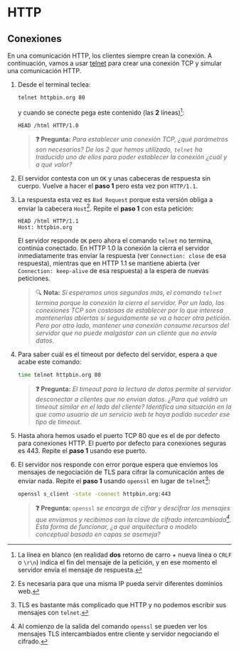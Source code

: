 # HTTP
## Conexiones

En una comunicación HTTP, los clientes siempre crean la conexión. A continuación, vamos a usar [telnet](https://en.wikipedia.org/wiki/Telnet) para crear una conexión TCP y simular una comunicación HTTP.

1. Desde el terminal teclea:
   ```bash
   telnet httpbin.org 80
   ```
   y cuando se conecte pega este contenido (las **2** líneas)[^1]:
   ```http
   HEAD /html HTTP/1.0

   ```
   > **❓ Pregunta:** _Para establecer una conexión TCP, ¿qué parámetros son necesarios? De los 2 que hemos utilizado, `telnet` ha traducido uno de ellos para poder establecer la conexión ¿cuál y a qué valor?_

1. El servidor contesta con un `OK` y unas cabeceras de respuesta sin cuerpo. Vuelve a hacer el **paso 1** pero esta vez pon `HTTP/1.1`.

1. La respuesta esta vez es `Bad Request` porque esta versión obliga a enviar la cabecera `Host`[^2]. Repite el **paso 1** con esta petición:
   ```http
   HEAD /html HTTP/1.1
   Host: httpbin.org

   ```
   El servidor responde `OK` pero ahora el comando `telnet` no termina, continúa conectado. En HTTP 1.0 la conexión la cierra el servidor inmediatamente tras enviar la respuesta (ver `Connection: close` de esa respuesta), mientras que en HTTP 1.1 se mantiene abierta (ver `Connection: keep-alive` de esa respuesta) a la espera de nuevas peticiones. 
   
   > 🔍 **Nota:** _Si esperamos unos segundos más, el comando `telnet` termina porque la conexión la cierra el servidor. Por un lado, las conexiones TCP son costosas de establecer por lo que interesa mantenerlas abiertas si seguidamente se va a hacer otra petición. Pero por otro lado, mantener una conexión consume recursos del servidor que no puede malgastar con un cliente que no envía datos._

1. Para saber cuál es el timeout por defecto del servidor, espera a que acabe este comando:
   ```bash
   time telnet httpbin.org 80
   ```
   > **❓ Pregunta:** _El timeout para la lectura de datos permite al servidor desconectar a clientes que no envían datos. ¿Para qué valdrá un timeout similar en el lado del cliente? Identifica una situación en la que como usuario de un servicio web te haya podido suceder ese tipo de timeout._

1. Hasta ahora hemos usado el puerto TCP 80 que es el de por defecto para conexiones HTTP. El puerto por defecto para conexiones seguras es 443. Repite el **paso 1** usando ese puerto.

1. El servidor nos responde con error porque espera que enviemos los mensajes de negociación de TLS para cifrar la comunicación antes de enviar nada. Repite el **paso 1** usando `openssl` en lugar de `telnet`[^3]:
   ```bash
   openssl s_client -state -connect httpbin.org:443
   ```
   > **❓ Pregunta:** `openssl` _se encarga de cifrar y descifrar los mensajes que enviamos y recibimos con la clave de cifrado intercambiada[^4]. Esta forma de funcionar, ¿a qué arquitectura o modelo conceptual basado en capas se asemeja?_

[^1]: La línea en blanco (en realidad **dos** retorno de carro + nueva línea o `CRLF` o `\r\n`) indica el fin del mensaje de la petición, y en ese momento el servidor envía el mensaje de respuesta.

[^2]: Es necesaria para que una misma IP pueda servir diferentes dominios web.

[^3]: TLS es bastante más complicado que HTTP y no podemos escribir sus mensajes con `telnet`.

[^4]: Al comienzo de la salida del comando `openssl` se pueden ver los mensajes TLS intercambiados entre cliente y servidor negociando el cifrado.